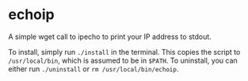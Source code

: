echoip
======

A simple wget call to ipecho to print your IP address to stdout.

To install, simply run `./install` in the terminal. This copies the script to `/usr/local/bin`, which is assumed to be in `$PATH`. To uninstall, you can either run `./uninstall` or `rm /usr/local/bin/echoip`.

